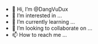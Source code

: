 - 👋 Hi, I’m @DangVuDux
- 👀 I’m interested in ...
- 🌱 I’m currently learning ...
- 💞️ I’m looking to collaborate on ...
- 📫 How to reach me ...

<!---
DangVuDux/DangVuDux is a ✨ special ✨ repository because its `README.md` (this file) appears on your GitHub profile.
You can click the Preview link to take a look at your changes.
--->
